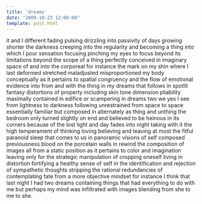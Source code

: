```yaml
---
title: 'dreams'
date: "2009-10-23 12:00:00"
template: post.html
---
```


it and I different fading pulsing drizzling into passivity of days growing shorter the darkness creeping into the regularity and becoming a thing into which I pour sensation focusing pinching my eyes to focus beyond its limitations beyond the scope of a thing perfectly conceived in imaginary space of and into the corporeal for instance the mark on my shin where I last deformed stretched maladjusted misproportioned my body conceptually as it pertains to spatial congruency and the flow of emotional evidence into from and with the thing in my dreams that follows in spotlit fantasy distortions of property including skin tone dimension pliability maximally contained in edifice or scampering in dreams two we yes I see from lightness to darkness following unrestrained from space to space essentially familiar but composed in alternately as thing and unthing the bedroom only turned slightly on end and believed to be heinous in its corners because of the lost light and day fades into night taking with it the high temperament of thinking loving believing and leaving at most the fitful paranoid sleep that comes to us in panoramic visions of self composed previousness blood on the porcelain walls in rewind the composition of images all from a static position as it pertains to color and imagination leaving only for the strategic manipulation of cropping oneself living in distortion fortifying a healthy sense of self in the identification and rejection of sympathetic thoughts stripping the rational redundancies of contemplating fate from a more objective mindset for instance I think that last night I had two dreams containing things that had everything to do with me but perhaps my mind was infiltrated with images blending from she to me to she.